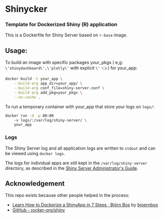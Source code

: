 # Shinycker
### Template for Dockerized Shiny (R\) application

This is a Dockerfile for Shiny Server based on `r-base` image.

## Usage:

To build an image with specific packages your_pkgs ( e,g: `\'shinydashboard\',\'plotly\'` with explicit `\'` :point_left: ) for your_app:
```sh
docker build -t your_app \
    --build-arg app_dir=your_app/ \
    --build-arg conf_file=shiny-server.conf \
    --build-arg add_pkg=your_pkgs \
    --no-cache .
```

To run a temporary container with your_app that store your logs on `logs/`:

```sh
docker run -d -p 80:80 
    -v logs/:/var/log/shiny-server/ \
    your_app 
```


### Logs

The Shiny Server log and all application logs are written to `stdout` and can be viewed using `docker logs`.

The logs for individual apps are still kept in the `/var/log/shiny-server` directory, as described in the [Shiny Server Administrator's Guide]( http://docs.rstudio.com/shiny-server/#application-error-logs). 

## Acknowledgement
This repo exists because other people helped in the process:
- [Learn How to Dockerize a ShinyApp in 7 Steps · Björn Bos](https://www.bjoern-hartmann.de/post/learn-how-to-dockerize-a-shinyapp-in-7-steps/) by [bjoernbos](https://github.com/bjoernbos)
- [GitHub - rocker-org/shiny](https://github.com/rocker-org/shiny)
